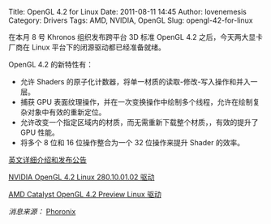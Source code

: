 Title: OpenGL 4.2 for Linux
Date: 2011-08-11 14:45
Author: lovenemesis
Category: Drivers
Tags: AMD, NVIDIA, OpenGL
Slug: opengl-42-for-linux

在本月 8 号 Khronos 组织发布跨平台 3D 标准 OpenGL 4.2
之后，今天两大显卡厂商在 Linux 平台下的闭源驱动都已经准备就绪。

OpenGL 4.2 的新特性有：

-   允许 Shaders
    的原子化计数器，将单一材质的读取-修改-写入操作和并入一层。
-   捕获 GPU
    表面纹理操作，并在一次变换操作中绘制多个线程，允许在绘制复杂对象中有效的重新定位。
-   允许改变一个指定区域内的材质，而无需重新下载整个材质，，有效的提升了
    GPU 性能。
-   将多个 8 位和 16 位操作整合为一个 32 位操作来提升 Shader 的效率。

[英文详细介绍和发布公告](http://www.khronos.org/news/press/khronos-enriches-cross-platform-3d-graphics-with-release-of-opengl-4.2-spec)

[NVIDIA OpenGL 4.2 Linux 280.10.01.02
驱动](http://developer.nvidia.com/opengl-driver)

[AMD Catalyst OpenGL 4.2 Preview Linux
驱动](http://support.amd.com/us/kbarticles/Pages/AMDCatalystOpenGL42BetaLinux.aspx)

*消息来源：*
[Phoronix](http://www.phoronix.com/scan.php?page=news_item&px=OTc4MA)
